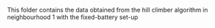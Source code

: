 This folder contains the data obtained from the hill climber algorithm in neighbourhood 1 with the fixed-battery set-up
